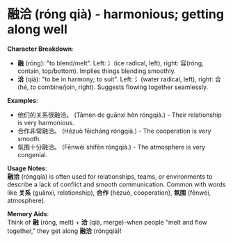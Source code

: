 # **融洽 (róng qià) - harmonious; getting along well**

**Character Breakdown**:  
- **融** (róng): "to blend/melt". Left: 冫(ice radical, left), right: 容(róng, contain, top/bottom). Implies things blending smoothly.  
- **洽** (qià): "to be in harmony; to suit". Left: 氵(water radical, left), right: 合(hé, to combine/join, right). Suggests flowing together seamlessly.

**Examples**:  
- 他们的关系很融洽。 (Tāmen de guānxì hěn róngqià.) - Their relationship is very harmonious.  
- 合作非常融洽。 (Hézuò fēicháng róngqià.) - The cooperation is very smooth.  
- 氛围十分融洽。 (Fēnwéi shífēn róngqià.) - The atmosphere is very congenial.

**Usage Notes**:  
**融洽** (róngqià) is often used for relationships, teams, or environments to describe a lack of conflict and smooth communication. Common with words like **关系** (guānxì, relationship), **合作** (hézuò, cooperation), **氛围** (fēnwéi, atmosphere).

**Memory Aids**:  
Think of **融** (róng, melt) + **洽** (qià, merge)-when people “melt and flow together,” they get along **融洽** (róngqià)!